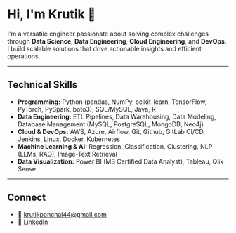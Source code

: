 # Hi, I'm Krutik 👋

I'm a versatile engineer passionate about solving complex challenges through **Data Science**, **Data Engineering**, **Cloud Engineering**, and **DevOps**. 
I build scalable solutions that drive actionable insights and efficient operations.

---

## Technical Skills

- **Programming:** Python (pandas, NumPy, scikit-learn, TensorFlow, PyTorch, PySpark, boto3), SQL/MySQL, Java, R  
- **Data Engineering:** ETL Pipelines, Data Warehousing, Data Modeling, Database Management (MySQL, PostgreSQL, MongoDB, Neo4j)  
- **Cloud & DevOps:** AWS, Azure, Airflow, Git, Github, GitLab CI/CD, Jenkins, Linux, Docker, Kubernetes  
- **Machine Learning & AI:** Regression, Classification, Clustering, NLP (LLMs, RAG), Image-Text Retrieval  
- **Data Visualization:** Power BI (MS Certified Data Analyst), Tableau, Qlik Sense


<!--
---

## Projects

- **CandyFlow ETL Pipeline:** Streamlined data ingestion and analytics.
- **EfficienGPT:** AI-powered learning platform leveraging the Pareto principle.
- **Intelligent Document Query:** Fast, local LLM-powered document retrieval.
-->
---

## Connect

- 📧 [krutikpanchal44@gmail.com](mailto:krutikpanchal44@gmail.com)
- 🔗 [LinkedIn](https://www.linkedin.com/in/panchalkrutik)


<!--
**Krutik4/Krutik4** is a ✨ _special_ ✨ repository because its `README.md` (this file) appears on your GitHub profile.

Here are some ideas to get you started:

- 🔭 I’m currently working on ...
- 🌱 I’m currently learning ...
- 👯 I’m looking to collaborate on ...
- 🤔 I’m looking for help with ...
- 💬 Ask me about ...
- 📫 How to reach me: ...
- 😄 Pronouns: ...
- ⚡ Fun fact: ...
-->
